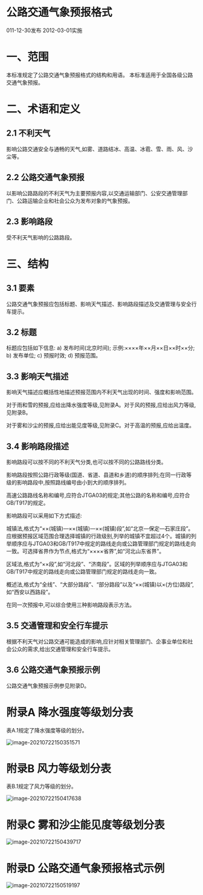 # 公路交通气象预报格式

011-12-30发布 	2012-03-01实施

# 一、范围

本标准规定了公路交通气象预报格式的结构和用语。
本标准适用于全国各级公路交通气象预报。

# 二、术语和定义

## 2.1 不利天气

影响公路交通安全与通畅的天气,如雾、道路结冰、高温、冰雹、雪、雨、风、沙尘等。

## 2.2 公路交通气象预报 

以影响公路路段的不利天气为主要预报内容,以交通运输部门、公安交通管理部门、公路运输企业和社会公众为发布对象的气象预报。

## 2.3 影响路段

受不利天气影响的公路路段。

# 三、结构

## 3.1 要素

公路交通气象预报应包括标题、影响天气描述、影响路段描述及交通管理与安全行车提示。

## 3.2 标题

标题应包括如下信息:
a) 发布时间(北京时间);
示例:××××年××月××日××时××分;
b) 发布单位;
c) 预报时效;
d) 预报范围。

## 3.3 影响天气描述

影响天气描述应概括性地描述预报范围内不利天气出现的时间、强度和影响范围。

对于雨和雪的预报,应给出降水强度等级,见附录A。对于风的预报,应给出风力等级,见附录B。

对于雾和沙尘的预报,应给出能见度等级,见附录C。对于高温的预报,应给出温度。

## 3.4 影响路段描述

影响路段可以按不同的不利天气分类,也可以按不同的公路路线分类。

影响路段按照公路行政等级(国道、省道、县道和乡道)的顺序排列;在同一行政等级的影响路段中,按照路线编号由小到大的顺序排列。

高速公路路线名称和编号,应符合JTGA03的规定;其他公路的名称和编号,应符合GB/T917的规定。

影响路段可以采用如下方式描述:

城镇法,格式为“××(城镇)—××(城镇)—××(城镇)段”,如“北京—保定—石家庄段”。应根据预报区域范围合理选择城镇的行政级别,列举的城镇不宜超过4个。城镇的列举顺序应与JTGA03和GB/T917中规定的路线走向或公路管理部门规定的路线走向一致。可选择省界作为节点,格式为“××××省界”,如“河北山东省界”。

区域法,格式为“××段”,如“河北段”、“济南段”。区域的列举顺序应与JTGA03和GB/T917中规定的路线走向或公路管理部门规定的路线走向一致。

概述法,格式为“全线”、“大部分路段”、“部分路段”以及“××(城镇)以×(方位)路段”,如“西安以西路段”。

在同一次预报中,可以综合使用三种影响路段表示方法。

## 3.5 交通管理和安全行车提示

根据不利天气对公路交通可能造成的影响,应针对相关管理部门、企事业单位和社会公众的需求,给出交通管理和安全行车提示。

## 3.6 公路交通气象预报示例

公路交通气象预报示例参见附录D。



# 附录A 降水强度等级划分表

表A.1规定了降水强度等级的划分。

![image-20210722150351571](https://gitee.com/er-huomeng/l-img/raw/master/img/image-20210722150351571.png)

# 附录B 风力等级划分表

表B.1规定了风力等级的划分。

![image-20210722150417638](https://gitee.com/er-huomeng/l-img/raw/master/img/image-20210722150417638.png)

# 附录C 雾和沙尘能见度等级划分表

![image-20210722150439717](https://gitee.com/er-huomeng/l-img/raw/master/img/image-20210722150439717.png)

# 附录D 公路交通气象预报格式示例

![image-20210722150519197](https://gitee.com/er-huomeng/l-img/raw/master/img/image-20210722150519197.png)